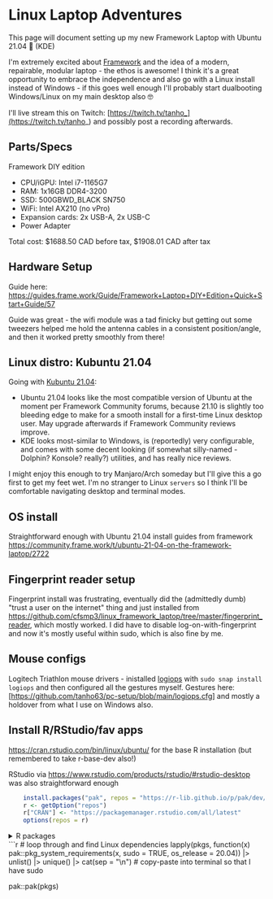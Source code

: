 # Linux Laptop Adventures

This page will document setting up my new Framework Laptop with Ubuntu 21.04 🎉 (KDE)

I'm extremely excited about [Framework](https://frame.work/) and the idea of a modern, repairable, modular laptop - the ethos is awesome! I think it's a great opportunity to embrace the independence and also go with a Linux install instead of Windows - if this goes well enough I'll probably start dualbooting Windows/Linux on my main desktop also 🤓

I'll live stream this on Twitch: [https://twitch.tv/tanho_](https://twitch.tv/tanho_) and possibly post a recording afterwards. 

## Parts/Specs

Framework DIY edition

- CPU/iGPU: Intel i7-1165G7
- RAM: 1x16GB DDR4-3200 
- SSD: 500GBWD_BLACK SN750
- WiFi: Intel AX210 (no vPro)
- Expansion cards: 2x USB-A, 2x USB-C
- Power Adapter

Total cost: $1688.50 CAD before tax, $1908.01 CAD after tax

## Hardware Setup

Guide here: https://guides.frame.work/Guide/Framework+Laptop+DIY+Edition+Quick+Start+Guide/57

Guide was great - the wifi module was a tad finicky but getting out some tweezers helped me hold the antenna cables in a consistent position/angle, and then it worked pretty smoothly from there!

## Linux distro: Kubuntu 21.04

Going with [Kubuntu 21.04](http://cdimage.ubuntu.com/kubuntu/releases/hirsute/release/): 

- Ubuntu 21.04 looks like the most compatible version of Ubuntu at the moment per Framework Community forums, because 21.10 is slightly too bleeding edge to make for a smooth install for a first-time Linux desktop user. May upgrade afterwards if Framework Community reviews improve. 
- KDE looks most-similar to Windows, is (reportedly) very configurable, and comes with some decent looking (if somewhat silly-named - Dolphin? Konsole? really?) utilities, and has really nice reviews. 

I might enjoy this enough to try Manjaro/Arch someday but I'll give this a go first to get my feet wet. I'm no stranger to Linux `servers` so I think I'll be comfortable navigating desktop and terminal modes.

## OS install

Straightforward enough with Ubuntu 21.04 install guides from framework https://community.frame.work/t/ubuntu-21-04-on-the-framework-laptop/2722

## Fingerprint reader setup

Fingerprint install was frustrating, eventually did the (admittedly dumb) "trust a user on the internet" thing and just installed from https://github.com/cfsmp3/linux_framework_laptop/tree/master/fingerprint_reader, which mostly worked. I did have to disable log-on-with-fingerprint and now it's mostly useful within sudo, which is also fine by me.

## Mouse configs
Logitech Triathlon mouse drivers - inistalled [logiops](https://github.com/PixlOne/logiops) with `sudo snap install logiops` and then configured all the gestures myself. Gestures here: [https://github.com/tanho63/pc-setup/blob/main/logiops.cfg] and mostly a holdover from what I use on Windows also. 

## Install R/RStudio/fav apps

https://cran.rstudio.com/bin/linux/ubuntu/ for the base R installation (but remembered to take r-base-dev also!)

RStudio via https://www.rstudio.com/products/rstudio/#rstudio-desktop was also straightforward enough


  
  ```r
      install.packages("pak", repos = "https://r-lib.github.io/p/pak/dev/")
      r <- getOption("repos")
      r["CRAN"] <- "https://packagemanager.rstudio.com/all/latest"
      options(repos = r)
  ```
 <details>
  <summary>R packages</summary> 
  ```r
      pkgs <- c("arrow",
        "beepr",
        "bench",
        "blogdown",
        "bookdown",
        "broom",
        "bs4Dash",
        "checkmate",
        "crul",
        "curl",
        "data.table",
        "datapasta",
        "DBI",
        "dbplyr",
        "devtools",
        "earth",
        "echarts4r",
        "extrafont",
        "foreach",
        "furrr",
        "future",
        "gargle",
        "gert",
        "gfonts",
        "gganimate",
        "ggbeeswarm",
        "gghighlight",
        "ggimage",
        "ggiraph",
        "ggrepel",
        "gh",
        "golem",
        "googledrive",
        "googlesheets4",
        "gt",
        "here",
        "Hmisc",
        "hms",
        "hrbrthemes",
        "httptest",
        "httr",
        "janitor",
        "jsonlite",
        "knitr",
        "learnr",
        "lobstr",
        "magick",
        "magrittr",
        "odbc",
        "parsnip",
        "pkgdown",
        "plotly",
        "praise",
        "profmem",
        "profvis",
        "ps",
        "ragg",
        "rappdirs",
        "Rcpp",
        "reactable",
        "rhub",
        "rlang",
        "rstudioapi",
        "rtweet",
        "rvest",
        "sever",
        "sf",
        "shiny",
        "shinyjs",
        "shinyMobile",
        "shinyWidgets",
        "showtext",
        "skimr",
        "slider",
        "sloop",
        "stringr",
        "stringi",
        "tensorflow",
        "testthat",
        "tidymodels",
        "tidytext",
        "tidyverse",
        "tinytex",
        "waiter",
        "writexl",
        "xaringan",
        "xgboost",
        "yardstick",
        # github pkgs
        "nflverse/nflfastR",
        "nflverse/nflreadr",
        "ffverse/ffscrapr@dev",
        "ffverse/ffsimulator@dev",
        "ffverse/ffpros@dev",
        "gadenbuie/rsthemes@main",
        "tanho63/tantastic",
        "tanho63/joker",
        "hadley/emo",
        "gadenbuie/xaringanExtra")
   ```
              </details>
   ```r
  # loop through and find Linux dependencies
   lapply(pkgs, function(x) pak::pkg_system_requirements(x, sudo = TRUE, os_release = 20.04)) |> 
     unlist() |> 
     unique() |>
     cat(sep = "\n")
  # copy-paste into terminal so that I have sudo
  
  pak::pak(pkgs)
  ```
